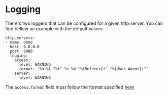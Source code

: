 # Logging

There's two loggers that can be configured for a given http server. You can
find bellow an example with the default values:

```
http.servers:
- name: demo
  host: 0.0.0.0
  port: 8080
  logging:
    access:
      level: WARNING
      format: '%a %t "%r" %s %b "%{Referer}i" "%{User-Agent}i"'
    server:
      level: WARNING
```

The `access.format` field must follow the format specified
[here](https://docs.aiohttp.org/en/stable/logging.html#access-logs)
